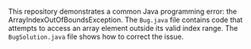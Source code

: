 This repository demonstrates a common Java programming error: the ArrayIndexOutOfBoundsException.  The `Bug.java` file contains code that attempts to access an array element outside its valid index range. The `BugSolution.java` file shows how to correct the issue.